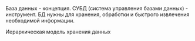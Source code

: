 База данных - концепция.
СУБД (система управления базами данных) - инструмент.
БД нужны для хранения, обработки и быстрого извлечения необходимой информации.

Иерархическая модель хранения данных
